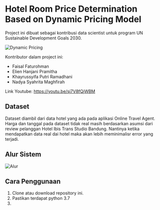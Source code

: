# Hotel Room Price Determination Based on Dynamic Pricing Model
Project ini dibuat sebagai kontribusi data scientist untuk program UN Sustainable Development Goals 2030. 

![Dynamic Pricing](https://user-images.githubusercontent.com/66118303/102737528-3ccbea80-437a-11eb-813d-0bbcdb87361d.png)

Kontributor dalam project ini:

- Faisal Faturohman
- Elien Hanjani Pramitha
- Khayrussyifa Putri Ramadhani
- Nadya Syahrita Maghfirah

Link Youtube:
https://youtu.be/sj7V8fQjWBM

## Dataset
Dataset diambil dari data hotel yang ada pada aplikasi Online Travel Agent. Harga dan tanggal pada dataset tidak real masih berdasarkan asumsi dari review pelanggan Hotel Ibis Trans Studio Bandung. Nantinya ketika mendapatkan data real dai hotel maka akan lebih meminimalisr error yang terjadi.

## Alur Sistem
![Alur](https://user-images.githubusercontent.com/66118303/102738979-5b33e500-437e-11eb-8cc3-83b332db59c4.png)

## Cara Penggunaan
1. Clone atau download repository ini.
2. Pastikan terdapat python 3.7
3. 
